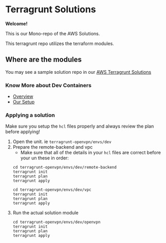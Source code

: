 # Terragrunt Solutions

**Welcome!**

This is our Mono-repo of the AWS Solutions.

This terragrunt repo utilizes the terraform modules.

## Where are the modules

You may see a sample solution repo in our [AWS Terragrunt Solutions](https://github.com/teamulap/aws-terragrunt-modules.git)

### Know More about Dev Containers

- [Overview](https://containers.dev)
- [Our Setup](./DEVCONTAINER_TUTORIAL.md)

### Applying a solution

Make sure you setup the `hcl` files properly and always review the plan before applying!

1. Open the unit. ie `terragrunt-openvpn/envs/dev`
1. Prepare the remote-backend and vpc
   - Make sure that all of the details in your `hcl` files are correct before your un these in order:
   ```shell
   cd terragrunt-openvpn/envs/dev/remote-backend
   terragrunt init
   terragrunt plan
   terragrunt apply
   ```
   ```shell
   cd terragrunt-openvpn/envs/dev/vpc
   terragrunt init
   terragrunt plan
   terragrunt apply
   ```
1. Run the actual solution module
   ```shell
   cd terragrunt-openvpn/envs/dev/openvpn
   terragrunt init
   terragrunt plan
   terragrunt apply
   ```
